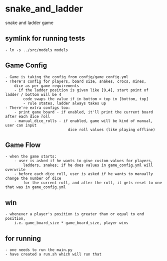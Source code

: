 # snake_and_ladder
snake and ladder game

## symlink for running tests
    - ln -s ../src/models models

## Game Config
    - Game is taking the config from config/game_config.yml
    - There's config for players, board size, snakes, crocs, mines,
        dice as per game requirements
        - if the ladder position is given like [9,4], start point of ladder / bottom will be 4
            code swaps the value if in bottom > top in [bottom, top]  
            - rule states, ladder always takes up
    - There're extra configs too:
        - print_game_board - if enabled, it'll print the current board after each dice roll
        - manual_dice_rolls - if enabled, game will be kind of manual, user can input 
                                dice roll values (like playing offline)
                    

## Game Flow
    - when the game starts:
        - user is asked if he wants to give custom values for players,
            ladders, snakes; if he does values in game_config.yml will overwrite
        - before each dice roll, user is asked if he wants to manually change the number of dice
            for the current roll, and after the roll, it gets reset to one that was in game_config.yml
        

## win
    - whenever a player's position is greater than or equal to end position,
        i.e. game_board_size * game_board_size, player wins

## for running
    - one needs to run the main.py
    - have created a run.sh which will run that